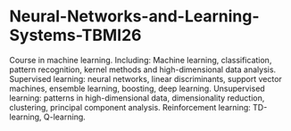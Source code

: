 # Neural-Networks-and-Learning-Systems-TBMI26
Course in machine learning. Including: Machine learning, classification, pattern recognition, kernel methods and high-dimensional data analysis. Supervised learning: neural networks, linear discriminants, support vector machines, ensemble learning, boosting, deep learning. Unsupervised learning: patterns in high-dimensional data, dimensionality reduction, clustering, principal component analysis. Reinforcement learning: TD-learning, Q-learning.

